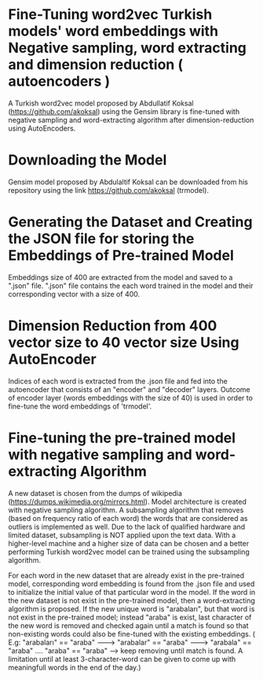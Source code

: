 # Fine-Tuning word2vec Turkish models' word embeddings with Negative sampling, word extracting and dimension reduction ( autoencoders )

A Turkish word2vec model proposed by Abdullatif Koksal (https://github.com/akoksal) using the Gensim library is fine-tuned with negative sampling and word-extracting algorithm after dimension-reduction using AutoEncoders.

# Downloading the Model

Gensim model proposed by Abdulaltif Koksal can be downloaded from his repository using the link https://github.com/akoksal (trmodel).

# Generating the Dataset and Creating the JSON file for storing the Embeddings of Pre-trained Model

Embeddings size of 400 are extracted from the model and saved to a ".json" file. 
".json" file contains the each word trained in the model and their corresponding vector with a size of 400.

# Dimension Reduction from 400 vector size to 40 vector size Using AutoEncoder

Indices of each word is extracted from the .json file and fed into the autoencoder that consists of an "encoder" and "decoder" layers.
Outcome of encoder layer (words embeddings with the size of 40) is used in order to fine-tune the word embeddings of 'trmodel'.

# Fine-tuning the pre-trained model with negative sampling and word-extracting Algorithm

A new dataset is chosen from the dumps of wikipedia (https://dumps.wikimedia.org/mirrors.html).
Model architecture is created with negative sampling algorithm.
A subsampling algorithm that removes (based on frequency ratio of each word) the words that are considered as outliers is implemented as well. Due to the lack of qualified hardware and limited dataset, subsampling is NOT applied upon the text data. With a higher-level machine and a higher size of data can be chosen and a better performing Turkish word2vec model can be trained using the subsampling algorithm.

For each word in the new dataset that are already exist in the pre-trained model, corresponding word embedding is found from the .json file and used to initialize the initial value of that particular word in the model. If the word in the new dataset is not exist in the pre-trained model, then a word-extracting algorithm is proposed. If the new unique word is "arabaları", but that word is not exist in the pre-trained model; instead "araba" is exist, last character of the new word is removed and checked again until a match is found so that non-existing words could also be fine-tuned with the existing embeddings. ( E.g: "arabaları" == "araba" ---> "arabalar" == "araba" ---> "arabala" == "araba" .... "araba" == "araba" --> keep removing until match is found. A limitation until at least 3-character-word can be given to come up with meaningfull words in the end of the day.) 
